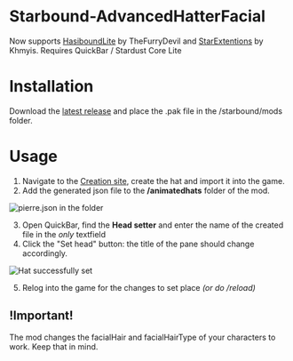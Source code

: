 # Starbound-AdvancedHatterFacial
Now supports [HasiboundLite](https://github.com/TheFurryDevil/hasiboundlite) by TheFurryDevil and [StarExtentions](https://github.com/StarExtensions/StarExtensions) by Khmyis. Requires QuickBar / Stardust Core Lite

# Installation
Download the [latest release](https://github.com/KrashV/AdvancedHatterFacial/releases) and place the .pak file in the /starbound/mods folder.

# Usage
1. Navigate to the [Creation site](https://krashv.github.io/Starbound-AdvancedHatter/), create the hat and import it into the game.
2. Add the generated json file to the **/animatedhats** folder of the mod.

![pierre.json in the folder](https://i.imgur.com/OHeXwZ8.png)

3. Open QuickBar, find the **Head setter** and enter the name of the created file in the *only* textfield
4. Click the "Set head" button: the title of the pane should change accordingly.

![Hat successfully set](https://i.imgur.com/pveXEvN.png)

5. Relog into the game for the changes to set place *(or do /reload)*

## !Important!
The mod changes the facialHair and facialHairType of your characters to work. Keep that in mind.
